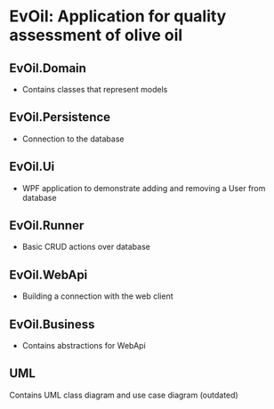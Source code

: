 # EvOil: Application for quality assessment of olive oil

## EvOil.Domain
- Contains classes that represent models

## EvOil.Persistence
- Connection to the database

## EvOil.Ui
- WPF application to demonstrate adding and removing a User from database

## EvOil.Runner
- Basic CRUD actions over database

## EvOil.WebApi
- Building a connection with the web client

## EvOil.Business
- Contains abstractions for WebApi

## UML
Contains UML class diagram and use case diagram (outdated)


